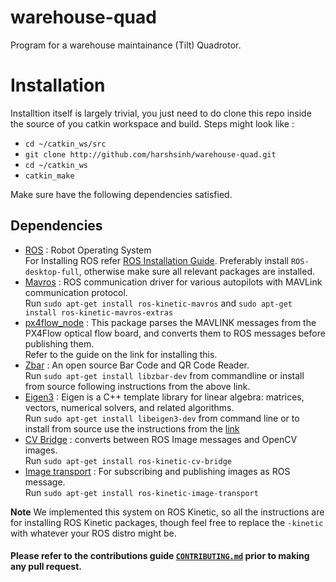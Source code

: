 # warehouse-quad
Program for a warehouse maintainance (Tilt) Quadrotor.

# Installation

Installtion itself is largely trivial, you just need to do clone this repo inside the source of you catkin workspace and build.
Steps might look like : 
* `cd ~/catkin_ws/src`
* `git clone http://github.com/harshsinh/warehouse-quad.git`
* `cd ~/catkin_ws`
* `catkin_make`

Make sure have the following dependencies satisfied.

## Dependencies
* [ROS](www.ros.org) : Robot Operating System  
For Installing ROS refer [ROS Installation Guide](http://wiki.ros.org/ROS/Installation). Preferably install `ROS-desktop-full`, otherwise make sure all relevant packages are installed.
* [Mavros](http://wiki.ros.org/mavros) : ROS communication driver for various autopilots with MAVLink communication protocol.  
Run `sudo apt-get install ros-kinetic-mavros` and `sudo apt-get install ros-kinetic-mavros-extras`
* [px4flow_node](http://wiki.ros.org/px4flow_node) : This package parses the MAVLINK messages from the PX4Flow optical flow board, and converts them to ROS messages before publishing them.  
Refer to the guide on the link for installing this.
* [Zbar](https://github.com/ZBar/ZBar) : An open source Bar Code and QR Code Reader.  
Run `sudo apt-get install libzbar-dev` from commandline or install from source following instructions from the above link.   
* [Eigen3](http://eigen.tuxfamily.org/dox/) : Eigen is a C++ template library for linear algebra: matrices, vectors, numerical solvers, and related algorithms.  
Run `sudo apt-get install libeigen3-dev` from command line or to install from source use the instructions from the [link](https://bitbucket.org/eigen/eigen/src/034b6c3e101792a3cc3ccabd9bfaddcabe85bb58/INSTALL?at=default&fileviewer=file-view-default)
* [CV Bridge](http://wiki.ros.org/cv_bridge) : converts between ROS Image messages and OpenCV images.  
Run `sudo apt-get install ros-kinetic-cv-bridge`
* [Image transport](http://wiki.ros.org/image_transport) : For subscribing and publishing images as ROS message.  
Run `sudo apt-get install ros-kinetic-image-transport`

**Note**  We implemented this system on ROS Kinetic, so all the instructions are for installing ROS Kinetic packages, though feel free to replace the `-kinetic` with whatever your ROS distro might be.

#### Please refer to the contributions guide [`CONTRIBUTING.md`](https://github.com/harshsinh/warehouse-quad/blob/master/CONTRIBUTING.md) prior to making any pull request.
